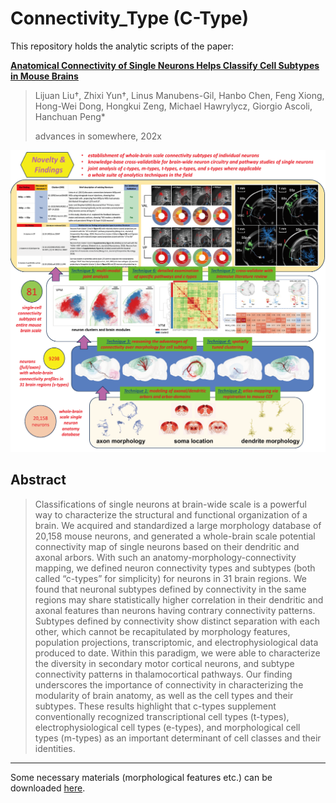 # Connectivity_Type (C-Type)
This repository holds the analytic scripts of the paper: 

[**Anatomical Connectivity of Single Neurons Helps Classify Cell Subtypes in Mouse Brains**](https://pages.github.com/)

> Lijuan Liu†, Zhixi Yun†, Linus Manubens-Gil, Hanbo Chen, Feng Xiong, Hong-Wei Dong, Hongkui Zeng, Michael Hawrylycz, Giorgio Ascoli, Hanchuan Peng*
> 
> advances in somewhere, 202x

<p align="center">
  <img src="./config/overview.png" width="1000">
</p>

## Abstract

> Classifications of single neurons at brain-wide scale is a powerful way to characterize the structural and functional organization of a brain. We acquired and standardized a large morphology database of 20,158 mouse neurons, and generated a whole-brain scale potential connectivity map of single neurons based on their dendritic and axonal arbors. With such an anatomy-morphology-connectivity mapping, we defined neuron connectivity types and subtypes (both called “c-types” for simplicity) for neurons in 31 brain regions. We found that neuronal subtypes defined by connectivity in the same regions may share statistically higher correlation in their dendritic and axonal features than neurons having contrary connectivity patterns. Subtypes defined by connectivity show distinct separation with each other, which cannot be recapitulated by morphology features, population projections, transcriptomic, and electrophysiological data produced to date. Within this paradigm, we were able to characterize the diversity in secondary motor cortical neurons, and subtype connectivity patterns in thalamocortical pathways. Our finding underscores the importance of connectivity in characterizing the modularity of brain anatomy, as well as the cell types and their subtypes. These results highlight that c-types supplement conventionally recognized transcriptional cell types (t-types), electrophysiological cell types (e-types), and morphological cell types (m-types) as an important determinant of cell classes and their identities.

-------

Some necessary materials (morphological features etc.) can be downloaded [here](https://braintell.org/projects/mousectype/Materials_0516.zip).
